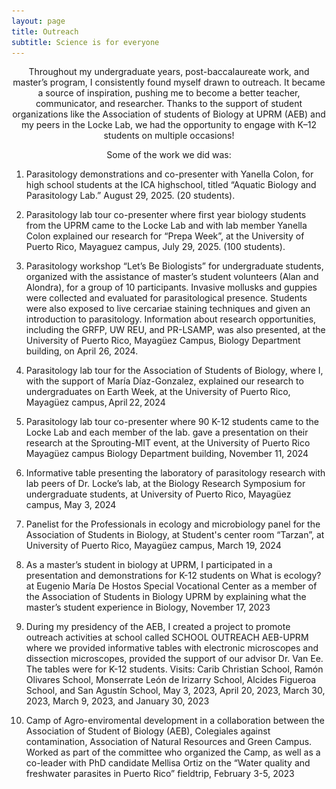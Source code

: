 ```yaml
---
layout: page
title: Outreach 
subtitle: Science is for everyone
---
```


<div id="slideshow" style="max-width:600px; margin:auto;">
  <img src="/assets/img/outreach1.jpg" style="width:100%; display:none;">
  <img src="/assets/img/outreach2.jpg" style="width:100%; display:none;">
  <img src="/assets/img/outreach3.jpg" style="width:100%; display:none;">
  <img src="/assets/img/outreach4.jpg" style="width:100%; display:none;">
  <img src="/assets/img/outreach5.jpg" style="width:100%; display:none;">
  <img src="/assets/img/outreach6.jpg" style="width:100%; display:none;">
  <img src="/assets/img/outreach7.jpg" style="width:100%; display:none;">
  <img src="/assets/img/outreach8.jpg" style="width:100%; display:none;">
  <img src="/assets/img/outreach9.jpg" style="width:100%; display:none;">
  <img src="/assets/img/outreach10.jpg" style="width:100%; display:none;">
  <img src="/assets/img/outreach11.jpg" style="width:100%; display:none;">
</div>

<script>
  let slideIndex = 0;
  const slides = document.querySelectorAll("#slideshow img");

  function showSlides() {
    for (let i = 0; i < slides.length; i++) {
      slides[i].style.display = "none";
    }
    slideIndex++;
    if (slideIndex > slides.length) { slideIndex = 1; }
    slides[slideIndex - 1].style.display = "block";
    setTimeout(showSlides, 3000);
  }

  document.addEventListener("DOMContentLoaded", showSlides);
</script>

<div style="text-align: center;">
Throughout my undergraduate years, post-baccalaureate work, and master’s program, I consistently found myself drawn to outreach. It became a source of inspiration, pushing me to become a better teacher, communicator, and researcher. Thanks to the support of student organizations like the Association of students of Biology at UPRM (AEB) and my peers in the Locke Lab, we had the opportunity to engage with K–12 students on multiple occasions!

Some of the work we did was:</div>

1. Parasitology demonstrations and co-presenter with Yanella Colon, for high school students at the ICA highschool, titled “Aquatic Biology and Parasitology Lab.” August 29, 2025. (20 students). 

 

1. Parasitology lab tour co-presenter where first year biology students from the UPRM came to the Locke Lab and with lab member Yanella Colon explained our research for “Prepa Week”, at the University of Puerto Rico, Mayaguez campus, July 29, 2025. (100 students). 

 

1. Parasitology workshop “Let’s Be Biologists” for undergraduate students, organized with the assistance of master’s student volunteers (Alan and Alondra), for a group of 10 participants. Invasive mollusks and guppies were collected and evaluated for parasitological presence. Students were also exposed to live cercariae staining techniques and given an introduction to parasitology. Information about research opportunities, including the GRFP, UW REU, and PR-LSAMP, was also presented, at the University of Puerto Rico, Mayagüez Campus, Biology Department building, on April 26, 2024. 

 

1. Parasitology lab tour for the Association of Students of Biology, where I, with the support of María Díaz-Gonzalez, explained our research to undergraduates on Earth Week, at the University of Puerto Rico, Mayagüez campus, April 22, 2024 

 

1. Parasitology lab tour co-presenter where 90 K-12 students came to the Locke Lab and each member of the lab. gave a presentation on their research at the Sprouting-MIT event, at the University of Puerto Rico Mayagüez campus Biology Department building, November 11, 2024 

 

1. Informative table presenting the laboratory of parasitology research with lab peers of Dr. Locke’s lab, at the Biology Research Symposium for undergraduate students, at University of Puerto Rico, Mayagüez campus, May 3, 2024 

 

1. Panelist for the Professionals in ecology and microbiology panel for the Association of Students in Biology, at Student's center room “Tarzan”, at University of Puerto Rico, Mayagüez campus, March 19, 2024 


1. As a master’s student in biology at UPRM, I participated in a presentation and demonstrations for K-12 students on What is ecology? at Eugenio María De Hostos Special Vocational Center as a member of the Association of Students in Biology UPRM by explaining what the master’s student experience in Biology, November 17, 2023  

 
2. During my presidency of the AEB, I created a project to promote outreach activities at school called SCHOOL OUTREACH AEB-UPRM where we provided informative tables with electronic microscopes and dissection microscopes, provided the support of our advisor Dr. Van Ee. The tables were for K-12 students. Visits: Carib Christian School, Ramón Olivares School, Monserrate León de Irizarry School, Alcides Figueroa School, and San Agustín School, May 3, 2023, April 20, 2023, March 30, 2023, March 9, 2023, and January 30, 2023 
 

3. Camp of Agro-enviromental development in a collaboration between the Association of Student of Biology (AEB), Colegiales against contamination, Association of Natural Resources and Green Campus. Worked as part of the committee who organized the Camp, as well as a co-leader with PhD candidate Mellisa Ortiz on the “Water quality and freshwater parasites in Puerto Rico” fieldtrip, February 3-5, 2023 

 


